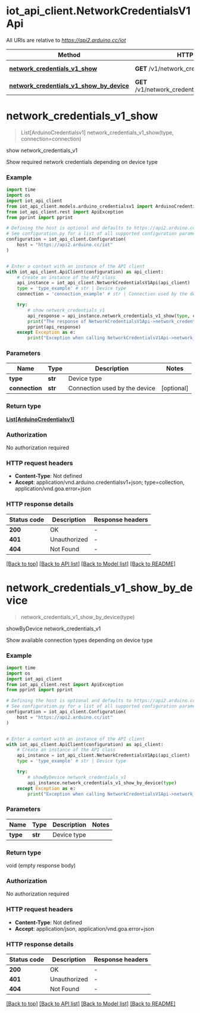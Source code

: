 # iot_api_client.NetworkCredentialsV1Api

All URIs are relative to *https://api2.arduino.cc/iot*

Method | HTTP request | Description
------------- | ------------- | -------------
[**network_credentials_v1_show**](NetworkCredentialsV1Api.md#network_credentials_v1_show) | **GET** /v1/network_credentials/{type} | show network_credentials_v1
[**network_credentials_v1_show_by_device**](NetworkCredentialsV1Api.md#network_credentials_v1_show_by_device) | **GET** /v1/network_credentials/{type}/connections | showByDevice network_credentials_v1


# **network_credentials_v1_show**
> List[ArduinoCredentialsv1] network_credentials_v1_show(type, connection=connection)

show network_credentials_v1

Show required network credentials depending on device type

### Example

```python
import time
import os
import iot_api_client
from iot_api_client.models.arduino_credentialsv1 import ArduinoCredentialsv1
from iot_api_client.rest import ApiException
from pprint import pprint

# Defining the host is optional and defaults to https://api2.arduino.cc/iot
# See configuration.py for a list of all supported configuration parameters.
configuration = iot_api_client.Configuration(
    host = "https://api2.arduino.cc/iot"
)


# Enter a context with an instance of the API client
with iot_api_client.ApiClient(configuration) as api_client:
    # Create an instance of the API class
    api_instance = iot_api_client.NetworkCredentialsV1Api(api_client)
    type = 'type_example' # str | Device type
    connection = 'connection_example' # str | Connection used by the device (optional)

    try:
        # show network_credentials_v1
        api_response = api_instance.network_credentials_v1_show(type, connection=connection)
        print("The response of NetworkCredentialsV1Api->network_credentials_v1_show:\n")
        pprint(api_response)
    except Exception as e:
        print("Exception when calling NetworkCredentialsV1Api->network_credentials_v1_show: %s\n" % e)
```



### Parameters

Name | Type | Description  | Notes
------------- | ------------- | ------------- | -------------
 **type** | **str**| Device type | 
 **connection** | **str**| Connection used by the device | [optional] 

### Return type

[**List[ArduinoCredentialsv1]**](ArduinoCredentialsv1.md)

### Authorization

No authorization required

### HTTP request headers

 - **Content-Type**: Not defined
 - **Accept**: application/vnd.arduino.credentialsv1+json; type=collection, application/vnd.goa.error+json

### HTTP response details
| Status code | Description | Response headers |
|-------------|-------------|------------------|
**200** | OK |  -  |
**401** | Unauthorized |  -  |
**404** | Not Found |  -  |

[[Back to top]](#) [[Back to API list]](../README.md#documentation-for-api-endpoints) [[Back to Model list]](../README.md#documentation-for-models) [[Back to README]](../README.md)

# **network_credentials_v1_show_by_device**
> network_credentials_v1_show_by_device(type)

showByDevice network_credentials_v1

Show available connection types depending on device type

### Example

```python
import time
import os
import iot_api_client
from iot_api_client.rest import ApiException
from pprint import pprint

# Defining the host is optional and defaults to https://api2.arduino.cc/iot
# See configuration.py for a list of all supported configuration parameters.
configuration = iot_api_client.Configuration(
    host = "https://api2.arduino.cc/iot"
)


# Enter a context with an instance of the API client
with iot_api_client.ApiClient(configuration) as api_client:
    # Create an instance of the API class
    api_instance = iot_api_client.NetworkCredentialsV1Api(api_client)
    type = 'type_example' # str | Device type

    try:
        # showByDevice network_credentials_v1
        api_instance.network_credentials_v1_show_by_device(type)
    except Exception as e:
        print("Exception when calling NetworkCredentialsV1Api->network_credentials_v1_show_by_device: %s\n" % e)
```



### Parameters

Name | Type | Description  | Notes
------------- | ------------- | ------------- | -------------
 **type** | **str**| Device type | 

### Return type

void (empty response body)

### Authorization

No authorization required

### HTTP request headers

 - **Content-Type**: Not defined
 - **Accept**: application/json, application/vnd.goa.error+json

### HTTP response details
| Status code | Description | Response headers |
|-------------|-------------|------------------|
**200** | OK |  -  |
**401** | Unauthorized |  -  |
**404** | Not Found |  -  |

[[Back to top]](#) [[Back to API list]](../README.md#documentation-for-api-endpoints) [[Back to Model list]](../README.md#documentation-for-models) [[Back to README]](../README.md)

